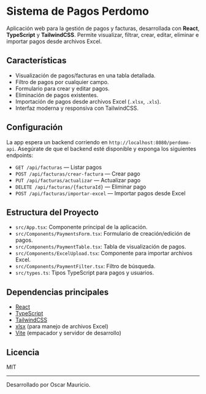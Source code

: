 # Sistema de Pagos Perdomo

Aplicación web para la gestión de pagos y facturas, desarrollada con **React**, **TypeScript** y **TailwindCSS**. Permite visualizar, filtrar, crear, editar, eliminar e importar pagos desde archivos Excel.

## Características

- Visualización de pagos/facturas en una tabla detallada.
- Filtro de pagos por cualquier campo.
- Formulario para crear y editar pagos.
- Eliminación de pagos existentes.
- Importación de pagos desde archivos Excel (`.xlsx`, `.xls`).
- Interfaz moderna y responsiva con TailwindCSS.

## Configuración

La app espera un backend corriendo en `http://localhost:8080/perdomo-api`. Asegúrate de que el backend esté disponible y exponga los siguientes endpoints:

- `GET /api/facturas` — Listar pagos
- `POST /api/facturas/crear-factura` — Crear pago
- `PUT /api/facturas/actualizar` — Actualizar pago
- `DELETE /api/facturas/{facturaId}` — Eliminar pago
- `POST /api/facturas/importar-excel` — Importar pagos desde Excel

## Estructura del Proyecto

- `src/App.tsx`: Componente principal de la aplicación.
- `src/Components/PaymentsForm.tsx`: Formulario de creación/edición de pagos.
- `src/Components/PaymentTable.tsx`: Tabla de visualización de pagos.
- `src/Components/ExcelUpload.tsx`: Componente para importar archivos Excel.
- `src/Components/PaymentFilter.tsx`: Filtro de búsqueda.
- `src/types.ts`: Tipos TypeScript para pagos y usuarios.

## Dependencias principales

- [React](https://react.dev/)
- [TypeScript](https://www.typescriptlang.org/)
- [TailwindCSS](https://tailwindcss.com/)
- [xlsx](https://github.com/SheetJS/sheetjs) (para manejo de archivos Excel)
- [Vite](https://vitejs.dev/) (empacador y servidor de desarrollo)

## Licencia

MIT

---

Desarrollado por Oscar Mauricio.
